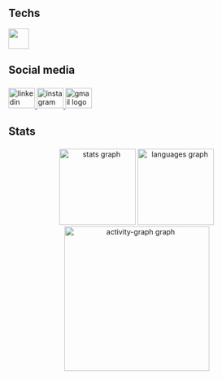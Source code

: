 <h2 align="left">Techs</h2>

<p align="left">
  <img src="https://skillicons.dev/icons?i=c,python,java,js,html,css,wordpress" height="40" />
</p>



###

<h2 align="left">Social media</h2>

###

<div align="left">
  <a href="www.linkedin.com/in/lucas-almeida-287a2824b" target="_blank">
    <img src="https://raw.githubusercontent.com/maurodesouza/profile-readme-generator/master/src/assets/icons/social/linkedin/default.svg" width="52" height="40" alt="linkedin logo"  />
  </a>
  <a href="https://www.instagram.com/lucas_almeida61/" target="_blank">
    <img src="https://raw.githubusercontent.com/maurodesouza/profile-readme-generator/master/src/assets/icons/social/instagram/default.svg" width="52" height="40" alt="instagram logo"  />
  </a>
  <a href="lucascunhaalmeida2003@gmail.com" target="_blank">
    <img src="https://raw.githubusercontent.com/maurodesouza/profile-readme-generator/master/src/assets/icons/social/gmail/default.svg" width="52" height="40" alt="gmail logo"  />
  </a>
</div>

###

<h2 align="left">Stats</h2>

###

<div align="center">
  <img src="https://github-readme-stats.vercel.app/api?username=LucasCunhaAlmeida&hide_title=true&hide_rank=false&show_icons=false&include_all_commits=true&count_private=true&disable_animations=true&theme=tokyonight&locale=en&hide_border=true&order=1" height="150" alt="stats graph"  />
  <img src="https://github-readme-stats.vercel.app/api/top-langs?username=LucasCunhaAlmeida&locale=en&hide_title=false&layout=compact&card_width=320&langs_count=5&theme=tokyonight&hide_border=true&order=2" height="150" alt="languages graph"  />
  <img src="https://github-readme-activity-graph.vercel.app/graph?username=LucasCunhaAlmeida&radius=8&theme=tokyo-night&area=true&order=5&hide_border=true&hide_title=false" height="285" alt="activity-graph graph"  />
</div>

###
